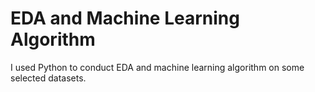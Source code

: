 # EDA and Machine Learning Algorithm

I used Python to conduct EDA and machine learning algorithm on some selected datasets.
